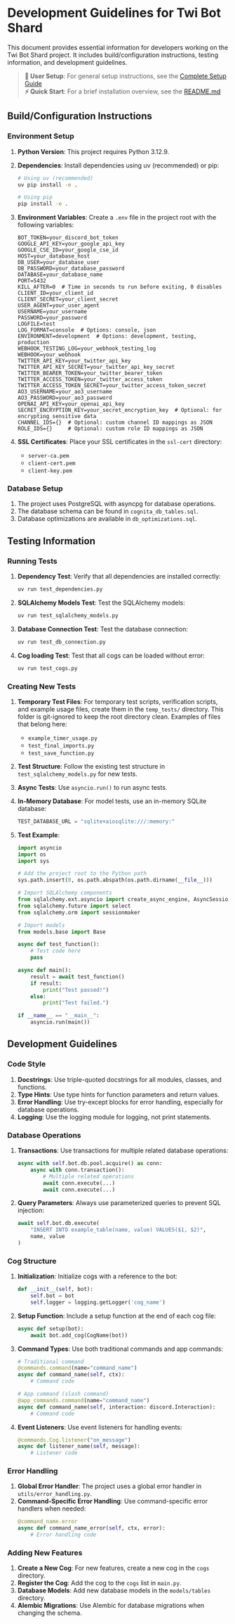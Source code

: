 # Development Guidelines for Twi Bot Shard

This document provides essential information for developers working on the Twi Bot Shard project. It includes build/configuration instructions, testing information, and development guidelines.

> **📖 User Setup**: For general setup instructions, see the [Complete Setup Guide](docs/SETUP.md)  
> **⚡ Quick Start**: For a brief installation overview, see the [README.md](README.md#quick-start)

## Build/Configuration Instructions

### Environment Setup

1. **Python Version**: This project requires Python 3.12.9.

2. **Dependencies**: Install dependencies using uv (recommended) or pip:
   ```bash
   # Using uv (recommended)
   uv pip install -e .

   # Using pip
   pip install -e .
   ```

3. **Environment Variables**: Create a `.env` file in the project root with the following variables:
   ```
   BOT_TOKEN=your_discord_bot_token
   GOOGLE_API_KEY=your_google_api_key
   GOOGLE_CSE_ID=your_google_cse_id
   HOST=your_database_host
   DB_USER=your_database_user
   DB_PASSWORD=your_database_password
   DATABASE=your_database_name
   PORT=5432
   KILL_AFTER=0  # Time in seconds to run before exiting, 0 disables
   CLIENT_ID=your_client_id
   CLIENT_SECRET=your_client_secret
   USER_AGENT=your_user_agent
   USERNAME=your_username
   PASSWORD=your_password
   LOGFILE=test
   LOG_FORMAT=console  # Options: console, json
   ENVIRONMENT=development  # Options: development, testing, production
   WEBHOOK_TESTING_LOG=your_webhook_testing_log
   WEBHOOK=your_webhook
   TWITTER_API_KEY=your_twitter_api_key
   TWITTER_API_KEY_SECRET=your_twitter_api_key_secret
   TWITTER_BEARER_TOKEN=your_twitter_bearer_token
   TWITTER_ACCESS_TOKEN=your_twitter_access_token
   TWITTER_ACCESS_TOKEN_SECRET=your_twitter_access_token_secret
   AO3_USERNAME=your_ao3_username
   AO3_PASSWORD=your_ao3_password
   OPENAI_API_KEY=your_openai_api_key
   SECRET_ENCRYPTION_KEY=your_secret_encryption_key  # Optional: for encrypting sensitive data
   CHANNEL_IDS={}  # Optional: custom channel ID mappings as JSON
   ROLE_IDS={}     # Optional: custom role ID mappings as JSON
   ```

4. **SSL Certificates**: Place your SSL certificates in the `ssl-cert` directory:
   - `server-ca.pem`
   - `client-cert.pem`
   - `client-key.pem`

### Database Setup

1. The project uses PostgreSQL with asyncpg for database operations.
2. The database schema can be found in `cognita_db_tables.sql`.
3. Database optimizations are available in `db_optimizations.sql`.

## Testing Information

### Running Tests

1. **Dependency Test**: Verify that all dependencies are installed correctly:
   ```bash
   uv run test_dependencies.py
   ```

2. **SQLAlchemy Models Test**: Test the SQLAlchemy models:
   ```bash
   uv run test_sqlalchemy_models.py
   ```

3. **Database Connection Test**: Test the database connection:
   ```bash
   uv run test_db_connection.py
   ```
4. **Cog loading Test**: Test that all cogs can be loaded without error:
   ```bash
   uv run test_cogs.py
   ```


### Creating New Tests

1. **Temporary Test Files**: For temporary test scripts, verification scripts, and example usage files, create them in the `temp_tests/` directory. This folder is git-ignored to keep the root directory clean. Examples of files that belong here:
   - `example_timer_usage.py`
   - `test_final_imports.py`
   - `test_save_function.py`

2. **Test Structure**: Follow the existing test structure in `test_sqlalchemy_models.py` for new tests.
3. **Async Tests**: Use `asyncio.run()` to run async tests.
4. **In-Memory Database**: For model tests, use an in-memory SQLite database:
   ```python
   TEST_DATABASE_URL = "sqlite+aiosqlite:///:memory:"
   ```
5. **Test Example**:
   ```python
   import asyncio
   import os
   import sys

   # Add the project root to the Python path
   sys.path.insert(0, os.path.abspath(os.path.dirname(__file__)))

   # Import SQLAlchemy components
   from sqlalchemy.ext.asyncio import create_async_engine, AsyncSession
   from sqlalchemy.future import select
   from sqlalchemy.orm import sessionmaker

   # Import models
   from models.base import Base

   async def test_function():
       # Test code here
       pass

   async def main():
       result = await test_function()
       if result:
           print("Test passed!")
       else:
           print("Test failed.")

   if __name__ == "__main__":
       asyncio.run(main())
   ```

## Development Guidelines

### Code Style

1. **Docstrings**: Use triple-quoted docstrings for all modules, classes, and functions.
2. **Type Hints**: Use type hints for function parameters and return values.
3. **Error Handling**: Use try-except blocks for error handling, especially for database operations.
4. **Logging**: Use the logging module for logging, not print statements.

### Database Operations

1. **Transactions**: Use transactions for multiple related database operations:
   ```python
   async with self.bot.db.pool.acquire() as conn:
       async with conn.transaction():
           # Multiple related operations
           await conn.execute(...)
           await conn.execute(...)
   ```

2. **Query Parameters**: Always use parameterized queries to prevent SQL injection:
   ```python
   await self.bot.db.execute(
       "INSERT INTO example_table(name, value) VALUES($1, $2)",
       name, value
   )
   ```

### Cog Structure

1. **Initialization**: Initialize cogs with a reference to the bot:
   ```python
   def __init__(self, bot):
       self.bot = bot
       self.logger = logging.getLogger('cog_name')
   ```

2. **Setup Function**: Include a setup function at the end of each cog file:
   ```python
   async def setup(bot):
       await bot.add_cog(CogName(bot))
   ```

3. **Command Types**: Use both traditional commands and app commands:
   ```python
   # Traditional command
   @commands.command(name="command_name")
   async def command_name(self, ctx):
       # Command code

   # App command (slash command)
   @app_commands.command(name="command_name")
   async def command_name(self, interaction: discord.Interaction):
       # Command code
   ```

4. **Event Listeners**: Use event listeners for handling events:
   ```python
   @commands.Cog.listener("on_message")
   async def listener_name(self, message):
       # Listener code
   ```

### Error Handling

1. **Global Error Handler**: The project uses a global error handler in `utils/error_handling.py`.
2. **Command-Specific Error Handling**: Use command-specific error handlers when needed:
   ```python
   @command_name.error
   async def command_name_error(self, ctx, error):
       # Error handling code
   ```

### Adding New Features

1. **Create a New Cog**: For new features, create a new cog in the `cogs` directory.
2. **Register the Cog**: Add the cog to the `cogs` list in `main.py`.
3. **Database Models**: Add new database models in the `models/tables` directory.
4. **Alembic Migrations**: Use Alembic for database migrations when changing the schema.
